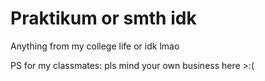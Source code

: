 # Praktikum or smth idk
Anything from my college life or idk lmao

PS for my classmates: pls mind your own business here >:(
